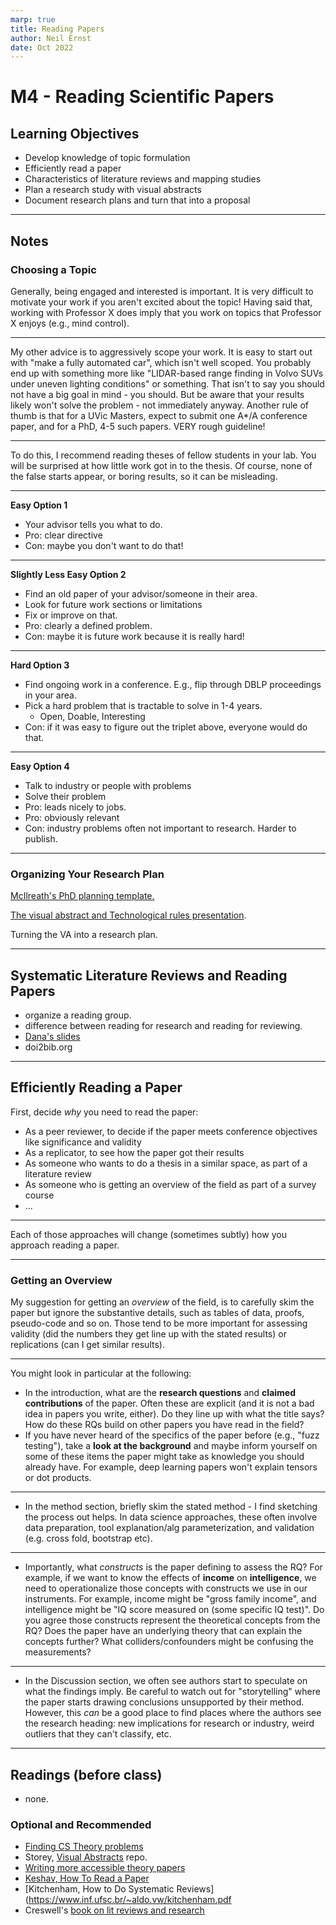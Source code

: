 ```yaml
---
marp: true
title: Reading Papers
author: Neil Ernst
date: Oct 2022
---
```


# M4 - Reading Scientific Papers

## Learning Objectives

* Develop knowledge of topic formulation
* Efficiently read a paper
* Characteristics of literature reviews and mapping studies
* Plan a research study with visual abstracts
* Document research plans and turn that into a proposal

----

## Notes

### Choosing a Topic

Generally, being engaged and interested is important. It is very difficult to motivate your work if you aren't excited about the topic! Having said that, working with Professor X does imply that you work on topics that Professor X enjoys (e.g., mind control).

----

My other advice is to aggressively scope your work. It is easy to start out with "make a fully automated car", which isn't well scoped. You probably end up with something more like "LIDAR-based range finding in Volvo SUVs under uneven lighting conditions" or something. That isn't to say you should not have a big goal in mind - you should. But be aware that your results likely won't solve the problem - not immediately anyway. Another rule of thumb is that for a UVic Masters, expect to submit one A*/A conference paper, and for a PhD, 4-5 such papers. VERY rough guideline!

----
To do this, I recommend reading theses of fellow students in your lab. You will be surprised at how little work got in to the thesis. Of course, none of the false starts appear, or boring results, so it can be misleading.

----
**Easy Option 1**

* Your advisor tells you what to do.
* Pro: clear directive
* Con: maybe you don't want to do that!

----
**Slightly Less Easy Option 2**

* Find an old paper of your advisor/someone in their area.
* Look for future work sections or limitations
* Fix or improve on that.
* Pro: clearly a defined problem.
* Con: maybe it is future work because it is really hard!

----
**Hard Option 3**

* Find ongoing work in a conference. E.g., flip through DBLP proceedings in your area.
* Pick a hard problem that is tractable to solve in 1-4 years.
  * Open, Doable, Interesting
* Con: if it was easy to figure out the triplet above, everyone would do that.

----
**Easy Option 4**

* Talk to industry or people with problems
* Solve their problem
* Pro: leads nicely to jobs.
* Pro: obviously relevant 
* Con: industry problems often not important to research. Harder to publish.

----
### Organizing Your Research Plan

[McIlreath's PhD planning template.](https://github.com/rmcelreath/PhD_planning_template/blob/master/PhD_template.pdf)

[The visual abstract and Technological rules presentation](https://docs.google.com/presentation/d/18bOz4OVAQamsBZqk9mMoSq09qbWcg_uTgpGn5CtoUCc/edit?usp=sharing).

Turning the VA into a research plan. 

----
## Systematic Literature Reviews and Reading Papers

- organize a reading group.
- difference between reading for research and reading for reviewing.
- [Dana's slides]()
- doi2bib.org 

----
## Efficiently Reading a Paper

First, decide *why* you need to read the paper:

- As a peer reviewer, to decide if the paper meets conference objectives like significance and validity
- As a replicator, to see how the paper got their results
- As someone who wants to do a thesis in a similar space, as part of a literature review
- As someone who is getting an overview of the field as part of a survey course
- ... 

----
Each of those approaches will change (sometimes subtly) how you approach reading a paper. 

----
### Getting an Overview

My suggestion for getting an *overview* of the field, is to carefully skim the paper but ignore the substantive details, such as tables of data, proofs, pseudo-code and so on. Those tend to be more important for assessing validity (did the numbers they get line up with the stated results) or replications (can I get similar results). 

----
You might look in particular at the following: 

* In the introduction, what are the **research questions** and **claimed contributions** of the paper. Often these are explicit (and it is not a bad idea in papers you write, either). Do they line up with what the title says? How do these RQs build on other papers you have read in the field? 
* If you have never heard of the specifics of the paper before (e.g., "fuzz testing"), take a **look at the background** and maybe inform yourself on some of these items the paper might take as knowledge you should already have. For example, deep learning papers won't explain tensors or dot products. 

----
* In the method section, briefly skim the stated method - I find sketching the process out helps. In data science approaches, these often involve data preparation, tool explanation/alg parameterization, and validation (e.g. cross fold, bootstrap etc). 

----
* Importantly, what *constructs* is the paper defining to assess the RQ? For example, if we want to know the effects of **income** on **intelligence**, we need to operationalize those concepts with constructs we use in our instruments. For example, income might be "gross family income", and intelligence might be "IQ score measured on (some specific IQ test)". Do you agree those constructs represent the theoretical concepts from the RQ? Does the paper have an underlying theory that can explain the concepts further? What colliders/confounders might be confusing the measurements? 

----
* In the Discussion section, we often see authors start to speculate on what the findings imply. Be careful to watch out for "storytelling" where the paper starts drawing conclusions unsupported by their method. However, this *can* be a good place to find places where the authors see the research heading: new implications for research or industry, weird outliers that they can't classify, etc. 

  
----

## Readings (before class)

* none. 

### Optional and Recommended

* [Finding CS Theory problems](https://blog.computationalcomplexity.org/2003/04/finding-problems-to-work-on.html)
* Storey, [Visual Abstracts](https://github.com/margaretstorey/VASE) repo.
* [Writing more accessible theory papers](https://thmatters.files.wordpress.com/2017/05/nature-science-pnas-advice.pdf)
* [Keshav, How To Read a Paper](https://web.stanford.edu/class/ee384m/Handouts/HowtoReadPaper.pdf)
* [Kitchenham, How to Do Systematic Reviews](https://www.inf.ufsc.br/~aldo.vw/kitchenham.pdf
* Creswell's [book on lit reviews and research](https://voyager.library.uvic.ca/vwebv/holdingsInfo?bibId=3081218)